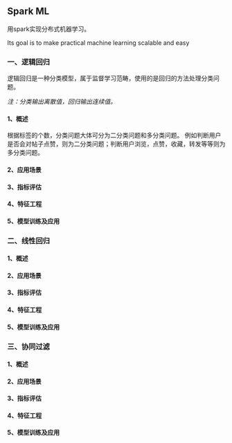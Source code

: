 ## Spark ML

用spark实现分布式机器学习。

Its goal is to make practical machine learning scalable and easy

### 一、逻辑回归
逻辑回归是一种分类模型，属于监督学习范畴，使用的是回归的方法处理分类问题。

*注：分类输出离散值，回归输出连续值。*

#### 1、概述
根据标签的个数，分类问题大体可分为二分类问题和多分类问题。
例如判断用户是否会对帖子点赞，则为二分类问题；判断用户浏览，点赞，收藏，转发等等则为多分类问题。

#### 2、应用场景


#### 3、指标评估


#### 4、特征工程


#### 5、模型训练及应用


### 二、线性回归


#### 1、概述


#### 2、应用场景


#### 3、指标评估


#### 4、特征工程


#### 5、模型训练及应用


### 三、协同过滤


#### 1、概述


#### 2、应用场景


#### 3、指标评估


#### 4、特征工程


#### 5、模型训练及应用



